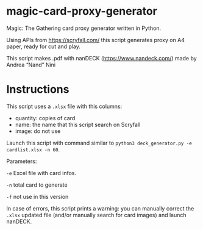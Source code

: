 # magic-card-proxy-generator
Magic: The Gathering card proxy generator written in Python.

Using APIs from https://scryfall.com/ this script generates proxy on A4 paper, ready for cut and play.

This script makes .pdf with nanDECK (https://www.nandeck.com/) made by Andrea “Nand” Nini

# Instructions

This script uses a `.xlsx` file with this columns:
- quantity: copies of card
- name: the name that this script search on Scryfall
- image: do not use

Launch this script with command similar to `python3 deck_generator.py -e cardlist.xlsx -n 60`.

Parameters:

`-e` Excel file with card infos.

`-n` total card to generate

`-f` not use in this version

In case of errors, this script prints a warning: you can manually correct the `.xlsx` updated file (and/or manually search for card images) and launch nanDECK.
